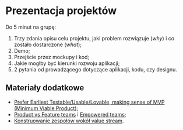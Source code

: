 # Prezentacja projektów

Do 5 minut na grupę:

1. Trzy zdania opisu celu projektu, jaki problem rozwiązuje (*why*) i co zostało dostarczone (*what*);
2. Demo;
3. Przejście przez mockupy i kod;
4. Jakie mogłby być kierunki rozwoju aplikacji;
5. 2 pytania od prowadzącego dotyczące aplikacji, kodu, czy designu.

## Materiały dodatkowe

- [Prefer Earliest Testable/Usable/Lovable, making sense of MVP (Minimum Viable Product)](https://blog.crisp.se/2016/01/25/henrikkniberg/making-sense-of-mvp);
- [Product vs Feature teams](https://www.svpg.com/product-vs-feature-teams/) i [Empowered teams](https://www.svpg.com/empowered-product-teams/);
- [Konstruowanie zespołów wokół value stream](https://teamtopologies.com/key-concepts).

